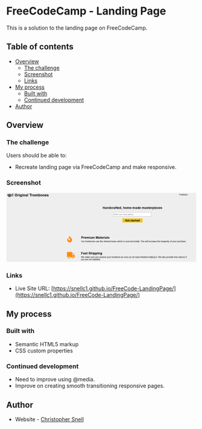 # FreeCodeCamp - Landing Page

This is a solution to the landing page on FreeCodeCamp. 

## Table of contents

- [Overview](#overview)
  - [The challenge](#the-challenge)
  - [Screenshot](#screenshot)
  - [Links](#links)
- [My process](#my-process)
  - [Built with](#built-with)
  - [Continued development](#continued-development)  
- [Author](#author)


## Overview

### The challenge

Users should be able to:

- Recreate landing page via FreeCodeCamp and make responsive.


### Screenshot

![](./images/screenshot.png)


### Links

- Live Site URL: [https://snellc1.github.io/FreeCode-LandingPage/](https://snellc1.github.io/FreeCode-LandingPage/)

## My process

### Built with

- Semantic HTML5 markup
- CSS custom properties



### Continued development

- Need to improve using @media. 
- Improve on creating smooth transitioning responsive pages.  


## Author

- Website - [Christopher Snell](https://github.com/snellc1/FreeCode-LandingPage)


